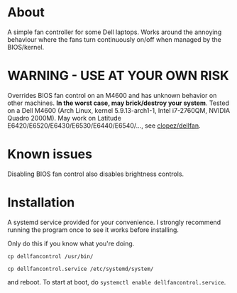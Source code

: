 # About
A simple fan controller for some Dell laptops. Works around the annoying behaviour where the fans turn continuously on/off when managed by the BIOS/kernel.

# WARNING - USE AT YOUR OWN RISK
Overrides BIOS fan control on an M4600 and has unknown behavior on other machines. **In the worst case, may brick/destroy your system**. Tested on a Dell M4600 (Arch Linux, kernel 5.9.13-arch1-1, Intel i7-2760QM, NVIDIA Quadro 2000M). May work on Latitude E6420/E6520/E6430/E6530/E6440/E6540/..., see [clopez/dellfan](https://github.com/clopez/dellfan).

# Known issues
Disabling BIOS fan control also disables brightness controls.

# Installation
A systemd service provided for your convenience. I strongly recommend running the program once to see it works before installing.

Only do this if you know what you're doing.

`cp dellfancontrol /usr/bin/`

`cp dellfancontrol.service /etc/systemd/system/`

and reboot. To start at boot, do `systemctl enable dellfancontrol.service`.
